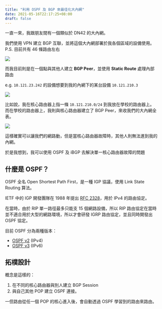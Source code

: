 ```yaml
---
title: "利用 OSPF 及 BGP 來最佳化大內網"
date: 2021-05-16T22:17:25+08:00
draft: false
---
```


一直一來，我跟朋友間有一個類似於 DN42 的大內網。

我們使用 VPN 建立 BGP 互聯，並將這個大內網部署於我各個區域的設備使用。  
P.S. 目前共有 46 條路由左右

![](https://static-a1.steveyi.net/media/blog/1621242200.png)

而我目前則是在一個點與其他人建立 **BGP Peer**，並使用 **Static Route** 處理內部路由

e.g. `10.121.23.242` 的設備想要到我的內網下的某台設備 `10.121.210.3`

![](https://static-a1.steveyi.net/media/blog/1621238898.png)

比如說，我在核心路由器上指一條 `10.121.210.0/24` 到我放在學校的路由器上。  
而在學校的路由器上，我則與核心路由器建立了 BGP Peer，來收我們的大內網全表。

![](https://static-a1.steveyi.net/media/blog/1621244817.png)

這樣確實可以讓我們的網路動，但是當核心路由器故障時，其他人則無法進到我的內網。

於是我想到，我可以使用 OSPF 及 iBGP 去解決單一核心路由器故障的問題

## 什麼是 OSPF？

OSPF 全名 Open Shortest Path First，是一種 IGP 協議，使用 Link State Routing 算法。

IETF 中的 IGP 開發團隊在 1988 年提出 [RFC 2328](https://datatracker.ietf.org/doc/html/rfc2328)，用於 IPv4 的路由協定。

在當時，由於 RIP 單一路徑最多只能支 15 個網路設備，所以 RIP 路由協定在當時並不適合用於大型的網路環境，所以才會研發 IGRP 路由協定，並且同時開發出 OSPF 協定。 

目前 OSPF 分為兩種版本：

- [OSPF v2](https://datatracker.ietf.org/doc/html/rfc2328) (IPv4)
- [OSPF v3](https://datatracker.ietf.org/doc/html/rfc5340) (IPv6)

## 拓樸設計

概念是這樣的：

1. 在不同的核心路由器與別人建立 BGP Session
2. 與自己其他 POP 建立 OSPF 連接。

一但路由從任一個 POP 的核心進入後，會自動透過 OSPF 學習到的路由來路由。
